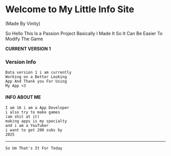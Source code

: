 # Welcome to My Little Info Site
(Made By Vinity)

So Hello This Is a Passion Project Basically I Made It So It Can Be Easier To Modify The Game

**CURRENT VERSION 1**

### Version Info

    Bata version 1 i am currently
    Working on a Better Looking
    App And Thank you For Using
    My App <3

#### INFO ABOUT ME
    I am 16 i am a App Developer 
    i also try to make games
    (am shit at it)
    making apps is my specialty
    and i am a YouTuber
    i want to get 200 subs by
    2025
    
_______________________________________

    So Um That's It For Today
